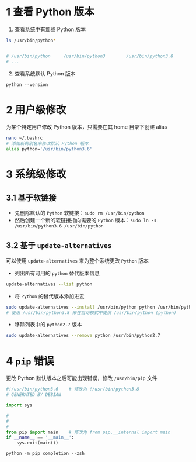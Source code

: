 <!--
 * @Author       : Tianzw
 * @Date         : 2021-03-27 17:09:13
 * @LastEditors  : Please set LastEditors
 * @LastEditTime : 2021-03-27 18:01:50
 * @FilePath     : /my_github/python配置/设置PYTHON默认版本.md
-->
# 1 查看 Python 版本
1. 查看系统中有那些 Python 版本
```sh
ls /usr/bin/python*


# /usr/bin/python     /usr/bin/python3        /usr/bin/python3.8
# ...
```
2. 查看系统默认 Python 版本

```python
python --version
```
# 2 用户级修改
为某个特定用户修改 Python 版本，只需要在其 home 目录下创建 alias

```sh
nano ~/.bashrc
# 添加新的别名来修改默认 Python 版本
alias python='/usr/bin/python3.6'
```
# 3 系统级修改
## 3.1 基于软链接
+ 先删除默认的 `Python` 软链接：`sudo rm /usr/bin/python`
+ 然后创建一个新的软链接指向需要的 `Python` 版本：`sudo ln -s /usr/bin/python3.6 /usr/bin/python`
## 3.2 基于 `update-alternatives`
可以使用 `update-alternatives` 来为整个系统更改 `Python` 版本
+ 列出所有可用的 `python` 替代版本信息
```sh
update-alternatives --list python
```
+ 将 `Python` 的替代版本添加进去
```sh
sudo update-alternatives --install /usr/bin/python python /usr/bin/python3.8 3
# 使用 /usr/bin/python3.8 来在自动模式中提供 /usr/bin/python (python)
```
+ 移除列表中的 `python2.7` 版本
```sh
sudo update-alternatives --remove python /usr/bin/python2.7
```
# 4 `pip` 错误
更改 Python 默认版本之后可能出现错误，修改 `/usr/bin/pip` 文件
```python
#!/usr/bin/python3.6    # 修改为 !/usr/bin/python3.8
# GENERATED BY DEBIAN

import sys

#
#
#
from pip import main    # 修改为 from pip.__internal import main
if __name__ == '__main__':
    sys.exit(main())

```

```python
python -m pip completion --zsh
```
